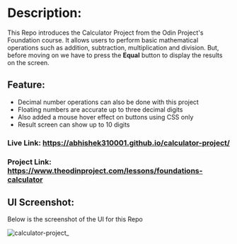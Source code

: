 # Description:
This Repo introduces the Calculator Project from the Odin Project's Foundation course. It allows users to perform basic mathematical operations such as addition, subtraction, multiplication and division.
But, before moving on we have to press the **Equal** button to display the results on the screen.

## Feature:

- Decimal number operations can also be done with this project
- Floating numbers are accurate up to three decimal digits
- Also added a mouse hover effect on buttons using CSS only
- Result screen can show up to 10 digits

### Live Link: https://abhishek310001.github.io/calculator-project/
### Project Link: https://www.theodinproject.com/lessons/foundations-calculator

## UI Screenshot:
Below is the screenshot of the UI for this Repo

![calculator-project_](https://user-images.githubusercontent.com/128154648/228587928-edf01117-aae2-4552-8c30-620e43f9f1ef.png)
